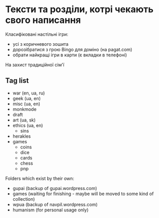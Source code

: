 # Тексти та розділи, котрі чекають свого написання

Класифіковані настільні ігри:

 - усі з коричневого зошита
 - дорозібратися з грою Bingo для доміно (на pagat.com)
 - обрати найкращі ігри в карти (є вкладки в телефоні)

На захист традиційної сім'ї

## Tag list

 - war (en, ua, ru)
 - geek (ua, en)
 - misc (ua, en)
 - monkmode
 - draft
 - art (ua, sk)
 - ethics (ua, en)
   - sins
 - herakles
 - games
   - coins
   - dice
   - cards
   - chess
   - pnp

Folders which exist by their own:

 - gupai (backup of gupai.wordpress.com)
 - games (waiting for finishing - maybe will be moved to some kind of collection)
 - wpua (backup of navpil.wordpress.com)
 - humanism (for personal usage only)

